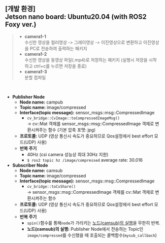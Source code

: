 ## [개발 환경] <br/> Jetson nano board: Ubuntu20.04 (with ROS2 Foxy ver.)

> - **camera1-1**   
> 수신한 영상을 컬러영상 -> 그레이영상 -> 이진영상으로 변환하고 이진영상을 PC로 전송하여 출력하는 패키지
> - **camera1-2**   
> 수신한 영상을 동영상 파일(.mp4)로 저장하는 패키지 (실행시 저장을 시작하고 ctrl+c를 누르면 저장을 종료)
> - **camera1-3**   
> 분할 컴파일

<br/>

- **Publisher Node**
  - **Node name:** campub
  - **Topic name:** image/compressed
  - **Interface(topic message):** sensor_msgs::msg::CompressedImage
    - ``cv_bridge::CvImage::toCompressedImageMsg()``   
      -> cv::Mat 객체를 sensor_msgs::msg::CompressedImage 객체로 변환시켜주는 함수 (기본 압축 포맷: jpg)
  - **프로토콜:** UDP (영상 통신시 속도가 중요하므로 Qos설정에서 best effort 모드(UDP) 사용)
  - **반복 주기**
    - 40Hz (csi camera 성능상 최대 30Hz 지원)   
    - ``$ ros2 topic hz /image/compressed`` average rate: 30.016
- **Subscriber Node**
  - **Node name:** camsub
  - **Topic name:** image/compressed
  - **Interface(topic message):** sensor_msgs::msg::CompressedImage
    - ``cv_bridge::toCvShare()``   
      -> sensor_msgs::msg::CompressedImage 객체를 cv::Mat 객체로 변환시켜주는 함수
  - **프로토콜:** UDP (영상 통신시 속도가 중요하므로 Qos설정에서 best effort 모드(UDP) 사용)
  - **반복 주기**
    - ``spin()``함수를 통해``node``가 가리키는 <ins>노드(camsub)의 실행</ins>을 무한히 반복.
    - **노드(camsub)의 실행:** Publisher Node에서 전송하는 Topic인 ``image/compressed``를 수신했을 때 호출되는 콜백함수(``mysub_callback``)
   
